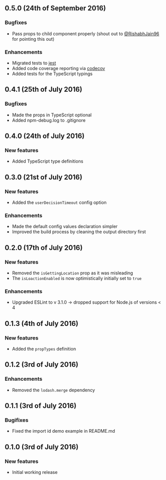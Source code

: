 ## 0.5.0 (24th of September 2016)

### Bugfixes
  * Pass props to child component properly (shout out to [@RishabhJain96](https://github.com/RishabhJain96) for pointing this out)

### Enhancements
  * Migrated tests to [jest](https://github.com/facebook/jest)
  * Added code coverage reporting via [codecov](https://codecov.io/)
  * Added tests for the TypeScript typings

## 0.4.1 (25th of July 2016)

### Bugfixes
  * Made the props in TypeScript optional
  * Added npm-debug.log to .gitignore

## 0.4.0 (24th of July 2016)

### New features
  * Added TypeScript type definitions

## 0.3.0 (21st of July 2016)

### New features
  * Added the `userDecisionTimeout` config option

### Enhancements
  * Made the default config values declaration simpler
  * Improved the build process by cleaning the output directory first

## 0.2.0 (17th of July 2016)

### New features
  * Removed the `isGettingLocation` prop as it was misleading
  * The `isLoactionEnabled` is now optimistically initially set to `true`

### Enhancements
  * Upgraded ESLint to v 3.1.0 -> dropped support for Node.js of versions < 4

## 0.1.3 (4th of July 2016)

### New features
  * Added the `propTypes` definition

## 0.1.2 (3rd of July 2016)

### Enhancements
  * Removed the `lodash.merge` dependency

## 0.1.1 (3rd of July 2016)

### Bugifixes
  * Fixed the import id demo example in README.md

## 0.1.0 (3rd of July 2016)

### New features
  * Initial working release
